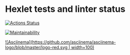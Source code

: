 # Hexlet tests and linter status

[![Actions Status](https://github.com/asdx278/frontend-project-44/workflows/hexlet-check/badge.svg)](https://github.com/asdx278/frontend-project-44/actions)

[![Maintainability](https://api.codeclimate.com/v1/badges/eeac138c097a5fe9472d/maintainability)](https://codeclimate.com/github/asdx278/frontend-project-44/maintainability)

[![Asciinema](https://github.com/asciinema/asciinema-logo/blob/master/logo-red.svg | width=100)](https://asciinema.org/a/ajoJJTjjE9QVaT2yXnOcaGlt7)
